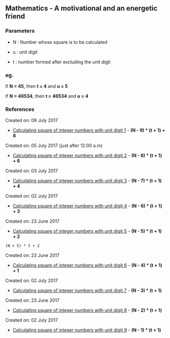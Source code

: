 ## Mathematics - A motivational and an energetic friend

	
### Parameters

* N : Number whose square is to be calculated

* u : unit digit

* t : number formed after excluding the unit digit



### eg.
   
If **N = 45**, then **t = 4** and **u = 5**

If **N = 46534**, then **t = 46534** and **u = 4**



### References

Created on: 09 July 2017 
* [Calculating square of integer numbers with unit digit 1](./maths/calculating_squares_of_ends_at_1.md) - **(N - 9) * (t + 1) + 8**

Created on: 05 July 2017 (just after 12:00 a.m)
* [Calculating square of integer numbers with unit digit 2](./maths/calculating_squares_of_ends_at_2.md) - **(N - 8) * (t + 1) + 6**

Created on: 03 July 2017
* [Calculating square of integer numbers with unit digit 3](./maths/calculating_squares_of_ends_at_3.md) - **(N - 7) * (t + 1) + 4**

Created on: 02 July 2017
* [Calculating square of integer numbers with unit digit 4](./maths/calculating_squares_of_ends_at_4.md) - **(N - 6) * (t + 1) + 3**

Created on: 23 June 2017
* [Calculating square of integer numbers with unit digit 5](./maths/calculating_squares_of_ends_at_5.md) - **(N - 5) * (t + 1) + 2**

```
(N + 5) * t + 2
```

Created on: 23 June 2017
* [Calculating square of integer numbers with unit digit 6](./maths/calculating_squares_of_ends_at_6.md) - **(N - 4) * (t + 1) + 1**

Created on: 02 July 2017
* [Calculating square of integer numbers with unit digit 7](./maths/calculating_squares_of_ends_at_7.md) - **(N - 3) * (t + 1)**

Created on: 23 June 2017
* [Calculating square of integer numbers with unit digit 8](./maths/calculating_squares_of_ends_at_8.md) - **(N - 2) * (t + 1)**

Created on: 02 July 2017
* [Calculating square of integer numbers with unit digit 9](./maths/calculating_squares_of_ends_at_9.md) - **(N - 1) * (t + 1)**

